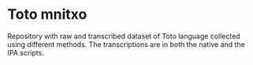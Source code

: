 # Toto mnitxo
Repository with raw and transcribed dataset of Toto language collected using different methods. The transcriptions are in both the native and the IPA scripts.
